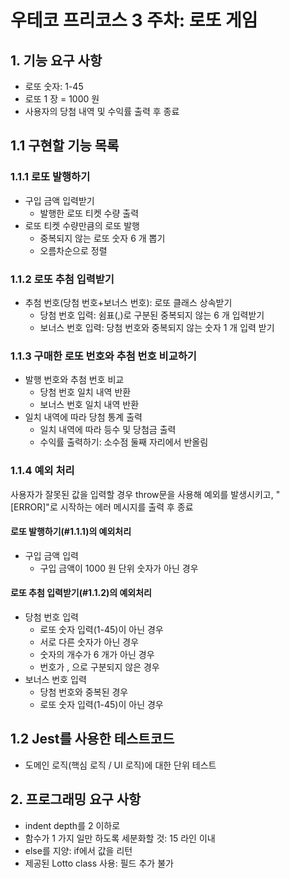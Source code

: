 # 우테코 프리코스 3 주차: 로또 게임

## 1. 기능 요구 사항

- 로또 숫자: 1-45
- 로또 1 장 = 1000 원
- 사용자의 당첨 내역 및 수익률 출력 후 종료

## 1.1 구현할 기능 목록

### 1.1.1 로또 발행하기

- 구입 금액 입력받기
  - 발행한 로또 티켓 수량 출력
- 로또 티켓 수량만큼의 로또 발행
  - 중복되지 않는 로또 숫자 6 개 뽑기
  - 오름차순으로 정렬

### 1.1.2 로또 추첨 입력받기

- 추첨 번호(당첨 번호+보너스 번호): 로또 클래스 상속받기
  - 당첨 번호 입력: 쉼표(,)로 구분된 중복되지 않는 6 개 입력받기
  - 보너스 번호 입력: 당첨 번호와 중복되지 않는 숫자 1 개 입력 받기

### 1.1.3 구매한 로또 번호와 추첨 번호 비교하기

- 발행 번호와 추첨 번호 비교
  - 당첨 번호 일치 내역 반환
  - 보너스 번호 일치 내역 반환
- 일치 내역에 따라 당첨 통계 출력
  - 일치 내역에 따라 등수 및 당첨금 출력
  - 수익률 출력하기: 소수점 둘째 자리에서 반올림

### 1.1.4 예외 처리

사용자가 잘못된 값을 입력할 경우 throw문을 사용해 예외를 발생시키고, "[ERROR]"로 시작하는 에러 메시지를 출력 후 종료

#### 로또 발행하기(#1.1.1)의 예외처리

- 구입 금액 입력
  - 구입 금액이 1000 원 단위 숫자가 아닌 경우

#### 로또 추첨 입력받기(#1.1.2)의 예외처리

- 당첨 번호 입력
  - 로또 숫자 입력(1-45)이 아닌 경우
  - 서로 다른 숫자가 아닌 경우
  - 숫자의 개수가 6 개가 아닌 경우
  - 번호가 , 으로 구분되지 않은 경우
- 보너스 번호 입력
  - 당첨 번호와 중복된 경우
  - 로또 숫자 입력(1-45)이 아닌 경우

## 1.2 Jest를 사용한 테스트코드

- 도메인 로직(핵심 로직 / UI 로직)에 대한 단위 테스트

## 2. 프로그래밍 요구 사항

- indent depth를 2 이하로
- 함수가 1 가지 일만 하도록 세분화할 것: 15 라인 이내
- else를 지양: if에서 값을 리턴
- 제공된 Lotto class 사용: 필드 추가 불가
